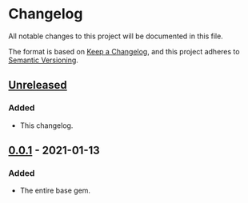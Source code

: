# Changelog
All notable changes to this project will be documented in this file.

The format is based on [Keep a Changelog](https://keepachangelog.com/en/1.0.0/),
and this project adheres to [Semantic Versioning](https://semver.org/spec/v2.0.0.html).

## [Unreleased]
### Added
- This changelog.

## [0.0.1] - 2021-01-13
### Added
- The entire base gem.

[Unreleased]: https://github.com/lunaisnotaboy/zelda/compare/v0.0.1...HEAD
[0.0.1]: https://github.com/lunaisnotaboy/zelda/releases/tag/v0.0.1